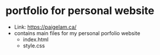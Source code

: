 # portfolio for personal website
  - Link: https://paigelam.ca/
  - contains main files for my personal porfolio website
    - index.html
    - style.css
